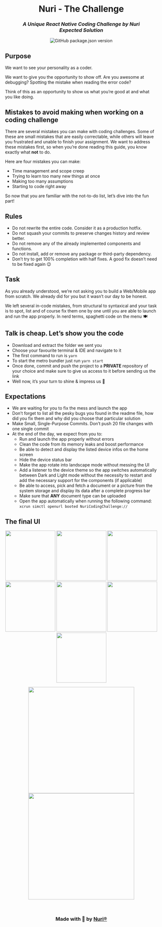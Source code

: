 <div>
    <p align="center">
        <h1 align="center">
            <b align="center">Nuri - The Challenge</b>
        </h1>
        <h3 align="center">
            <i align="center">A Unique React Native Coding Challenge by Nuri</i>
            </br>
            <i align="center">Expected Solution</i>
        </h3>
    </p>
</div>

<p align="center">
    <img alt="GitHub package.json version" src="https://img.shields.io/github/package-json/v/Nebula-Team/RN-Widget-Template?style=flat&color=blueviolet&label=Version&logo=GitHub">
</p>

## Purpose
We want to see your personality as a coder.

We want to give you the opportunity to show off. Are you awesome at debugging? Spotting the mistake when reading the error code?

Think of this as an opportunity to show us what you’re good at and what you like doing.

## Mistakes to avoid making when working on a coding challenge
There are several mistakes you can make with coding challenges. Some of these are small mistakes that are easily correctable, while others will leave you frustrated and unable to finish your assignment. We want to address these mistakes first, so when you’re done reading this guide, you know exactly what **not** to do.

Here are four mistakes you can make:

- Time management and scope creep
- Trying to learn too many new things at once
- Making too many assumptions
- Starting to code right away

So now that you are familiar with the not-to-do list, let’s dive into the fun part!

## Rules
- Do not rewrite the entire code. Consider it as a production hotfix.
- Do not squash your commits to preserve changes history and review better.
- Do not remove any of the already implemented components and functions.
- Do not install, add or remove any package or third-party dependency.
- Don’t try to get 100% completion with half fixes. A good fix doesn’t need to be fixed again 😉


## Task
As you already understood, we’re not asking you to build a Web/Mobile app from scratch. We already did for you but it wasn’t our day to be honest.

We left several in-code mistakes, from structural to syntaxical and your task is to spot, list and of course fix them one by one until you are able to launch and run the app properly. In nerd terms, spaghetti code on the menu 🍽

## Talk is cheap. Let’s show you the code
- Download and extract the folder we sent you
- Choose your favourite terminal & IDE and navigate to it
- The first command to run is `yarn`
- To start the metro bundler just run `yarn start`
- Once done, commit and push the project to a **PRIVATE** repository of your choice and make sure to give us access to it before sending us the link
- Well now, it’s your turn to shine & impress us 💪


## Expectations
- We are waiting for you to fix the mess and launch the app
- Don’t forget to list all the pesky bugs you found in the readme file, how did you fix them and why did you choose that particular solution
- Make Small, Single-Purpose Commits. Don’t push 20 file changes with one single commit
- At the end of the day, we expect from you to:
  - Run and launch the app properly without errors
  - Clean the code from its memory leaks and boost performance
  - Be able to detect and display the listed device infos on the home screen
  - Hide the device status bar
  - Make the app rotate into landscape mode without messing the UI
  - Add a listener to the device theme so the app  switches automatically between Dark and Light mode without the necessity to restart and add the necessary support for the components (if applicable)
  - Be able to access, pick and fetch a document or a picture from the system storage and display its data after a complete progress bar
  - Make sure that **ANY** document type can be uploaded
  - Open the app automatically when running the following command: `xcrun simctl openurl booted NuriCodingChallenge://`


## The final UI

<p align="center">
  <img src="https://user-images.githubusercontent.com/49821074/151131025-ea777821-6b1a-42c8-b048-c909fca3f4c8.png" width="165" />   <img src="https://user-images.githubusercontent.com/49821074/151131096-93de49ef-5978-4a81-9c6a-18a043a443ce.png" width="165" />   <img src="https://user-images.githubusercontent.com/49821074/151131138-6c4e44ce-f45c-4d9e-aecb-1281890c3ee2.png" width="165" />   <img src="https://user-images.githubusercontent.com/49821074/151131424-127c8b98-de2a-4131-8374-3bc92279b2bb.png" width="165" />   <img src="https://user-images.githubusercontent.com/49821074/151131244-0fc78de2-03a1-48b2-8034-7f75604558bd.png" width="165" />   <img src="https://user-images.githubusercontent.com/49821074/151131336-6be18d44-78ac-468a-907d-6dadc62ef080.png" width="165" />   <img src="https://user-images.githubusercontent.com/49821074/151131491-584bad55-e282-48f5-a7f1-9473b0547170.png" width="165" />   
<p align="center">
    <img src="https://user-images.githubusercontent.com/49821074/151131565-f7a53b26-ff4e-4138-8fac-b0aabe0a0aea.png" width="350" />   <img src="https://user-images.githubusercontent.com/49821074/151131599-7039bda3-635a-437b-8192-e244f0d4bb1e.png" width="350" />
</p>

<br />

<h3 align="center">
  <b align="center">
  Made with 💖 by
    <a href="https://nuri.com/">
      Nuri®
    </a>
  </b>
</h3>
